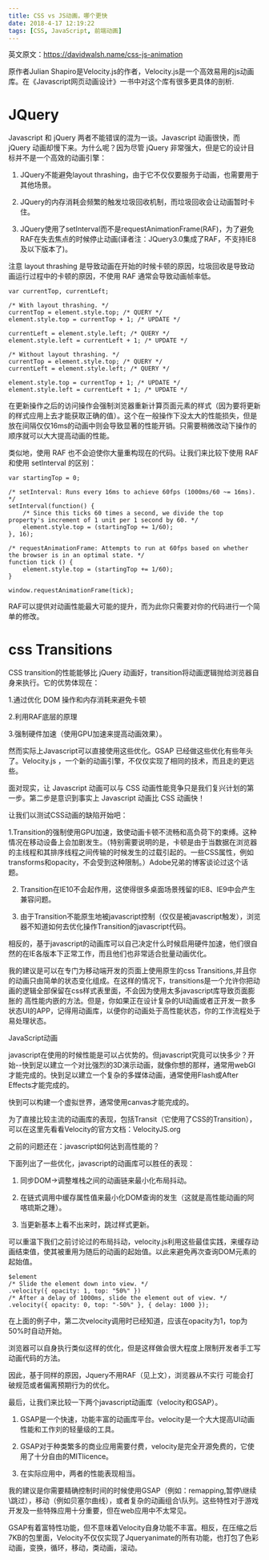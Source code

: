 ```yaml
---
title: CSS vs JS动画，哪个更快
date: 2018-4-17 12:19:22
tags: [CSS, JavaScript, 前端动画]
---
```

英文原文：https://davidwalsh.name/css-js-animation

原作者Julian Shapiro是Velocity.js的作者，Velocity.js是一个高效易用的js动画库。在《Javascript网页动画设计》一书中对这个库有很多更具体的剖析.

# JQuery

 Javascript 和 jQuery 两者不能错误的混为一谈。Javascript 动画很快，而 jQuery 动画却慢下来。为什么呢？因为尽管 jQuery 非常强大，但是它的设计目标并不是一个高效的动画引擎：

<!-- more -->

1. JQuery不能避免layout thrashing，由于它不仅仅要服务于动画，也需要用于其他场景。

2. JQuery的内存消耗会频繁的触发垃圾回收机制，而垃圾回收会让动画暂时卡住。

3. JQuery使用了setInterval而不是requestAnimationFrame(RAF)，为了避免RAF在失去焦点的时候停止动画(译者注：JQuery3.0集成了RAF，不支持IE8及以下版本了)。

注意 layout thrashing 是导致动画在开始的时候卡顿的原因，垃圾回收是导致动画运行过程中的卡顿的原因，不使用 RAF 通常会导致动画帧率低。

```
var currentTop, currentLeft;

/* With layout thrashing. */
currentTop = element.style.top; /* QUERY */
element.style.top = currentTop + 1; /* UPDATE */

currentLeft = element.style.left; /* QUERY */
element.style.left = currentLeft + 1; /* UPDATE */

/* Without layout thrashing. */
currentTop = element.style.top; /* QUERY */
currentLeft = element.style.left; /* QUERY */

element.style.top = currentTop + 1; /* UPDATE */
element.style.left = currentLeft + 1; /* UPDATE */
```

在更新操作之后的访问操作会强制浏览器重新计算页面元素的样式（因为要将更新的样式应用上去才能获取正确的值）。这个在一般操作下没太大的性能损失，但是放在间隔仅仅16ms的动画中则会导致显著的性能开销。只需要稍微改动下操作的顺序就可以大大提高动画的性能。

类似地，使用 RAF 也不会迫使你大量重构现在的代码。让我们来比较下使用 RAF 和使用 setInterval 的区别：

```
var startingTop = 0;

/* setInterval: Runs every 16ms to achieve 60fps (1000ms/60 ~= 16ms). */
setInterval(function() {
    /* Since this ticks 60 times a second, we divide the top property's increment of 1 unit per 1 second by 60. */
    element.style.top = (startingTop += 1/60);
}, 16);

/* requestAnimationFrame: Attempts to run at 60fps based on whether the browser is in an optimal state. */
function tick () {
    element.style.top = (startingTop += 1/60);
}

window.requestAnimationFrame(tick);
```

RAF可以提供对动画性能最大可能的提升，而为此你只需要对你的代码进行一个简单的修改。

# css Transitions

CSS transition的性能能够比 jQuery 动画好，transition将动画逻辑抛给浏览器自身来执行。它的优势体现在：

1.通过优化 DOM 操作和内存消耗来避免卡顿

2.利用RAF底层的原理

3.强制硬件加速（使用GPU加速来提高动画效果）。

然而实际上Javascript可以直接使用这些优化。GSAP 已经做这些优化有些年头了。Velocity.js ，一个新的动画引擎，不仅仅实现了相同的技术，而且走的更远些。

面对现实，让 Javascript 动画可以与 CSS 动画性能竞争只是我们复兴计划的第一步。第二步是意识到事实上 Javascript 动画比 CSS 动画快！

让我们以测试CSS动画的缺陷开始吧：

1.Transition的强制使用GPU加速，致使动画卡顿不流畅和高负荷下的束缚。这种情况在移动设备上会加剧发生。（特别需要说明的是，卡顿是由于当数据在浏览器的主线程和其排序线程之间传输的时候发生的过载引起的。一些CSS属性，例如transforms和opacity，不会受到这种限制。）Adobe兄弟的博客谈论过这个话题。

2. Transition在IE10不会起作用，这使得很多桌面场景残留的IE8、IE9中会产生兼容问题。

3. 由于Transition不能原生地被javascript控制（仅仅是被javascript触发），浏览器不知道如何去优化操作Transition的javascript代码。

相反的，基于javascript的动画库可以自己决定什么时候启用硬件加速，他们很自然的在IE各版本下正常工作，而且他们也非常适合批量动画优化。

我的建议是可以在专门为移动端开发的页面上使用原生的css Transitions,并且你的动画只由简单的状态变化组成。在这样的情况下，transitions是一个允许你把动画的逻辑全部保留在css样式表里面，不会因为使用太多javascript库导致页面膨胀的 高性能内嵌的方法。但是，你如果正在设计复杂的UI动画或者正开发一款多状态UI的APP，记得用动画库，以便你的动画处于高性能状态，你的工作流程处于易处理状态。

JavaScript动画

javascript在使用的时候性能是可以占优势的。但javascript究竟可以快多少？开始--快到足以建立一个对比强烈的3D演示动画，就像你想的那样，通常用webGl才能完成的。快到足以建立一个复杂的多媒体动画，通常使用Flash或After Effects才能完成的。

快到可以构建一个虚拟世界，通常使用canvas才能完成的。

为了直接比较主流的动画库的表现，包括Transit（它使用了CSS的Transition），可以在这里先看看Velocity的官方文档：VelocityJS.org

之前的问题还在：javascript如何达到高性能的？

下面列出了一些优化，javascript的动画库可以胜任的表现：

1. 同步DOM->调整堆栈之间的动画链来最小化布局抖动。

2. 在链式调用中缓存属性值来最小化DOM查询的发生（这就是高性能动画的阿喀琉斯之踵）。

3. 当更新基本上看不出来时，跳过样式更新。

可以重温下我们之前讨论过的布局抖动，velocity.js利用这些最佳实践，来缓存动画结束值，使其被重用为随后的动画的起始值。以此来避免再次查询DOM元素的起始值。

 ```
$element
/* Slide the element down into view. */
.velocity({ opacity: 1, top: "50%" })
/* After a delay of 1000ms, slide the element out of view. */
.velocity({ opacity: 0, top: "-50%" }, { delay: 1000 });
 ```

 在上面的例子中，第二次velocity调用时已经知道，应该在opacity为1，top为50%时自动开始。

浏览器可以自身执行类似这样的优化，但是这样做会很大程度上限制开发者手工写动画代码的方法。

因此，基于同样的原因，Jquery不用RAF（见上文），浏览器从不实行 可能会打破规范或者偏离预期行为的优化。

最后，让我们来比较一下两个javascript动画库（velocity和GSAP）。

1. GSAP是一个快速，功能丰富的动画库平台。velocity是一个大大提高UI动画性能和工作刘的轻量级的工具。

2. GSAP对于种类繁多的商业应用需要付费，velocity是完全开源免费的，它使用了十分自由的MITlicence。

3. 在实际应用中，两者的性能表现相当。

我的建议是你需要精确控制时间的时候使用GSAP（例如：remapping,暂停\继续\跳过），移动（例如贝塞尔曲线），或者复杂的动画组合\队列。这些特性对于游戏开发及一些特殊应用十分重要，但在web应用中不太常见。

GSAP有着富特性功能，但不意味着Velocity自身功能不丰富。相反，在压缩之后7KB的包里面，Velocity不仅仅实现了Jqueryanimate的所有功能，也打包了色彩动画，变换，循环，移动，类动画，滚动。

